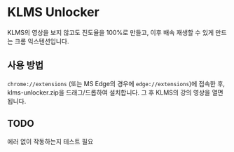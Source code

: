 # KLMS Unlocker

KLMS의 영상을 보지 않고도 진도율을 100%로 만들고, 이후 배속 재생할 수 있게 만드는 크롬 익스텐션입니다.

## 사용 방법

`chrome://extensions` (또는 MS Edge의 경우에 `edge://extensions`)에 접속한 후, klms-unlocker.zip을 드래그/드롭하여 설치합니다. 그 후 KLMS의 강의 영상을 열면 됩니다.

## TODO

에러 없이 작동하는지 테스트 필요
